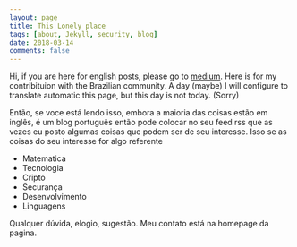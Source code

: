 ```yaml
---
layout: page
title: This Lonely place
tags: [about, Jekyll, security, blog]
date: 2018-03-14
comments: false
---
```

    
Hi, if you are here for english posts, please go to [medium](https://medium.com/@pmdragon).
Here is for my contribituion with the Brazilian community.
A day (maybe) I will configure to translate automatic this page, but this day is not today. (Sorry)

Então, se voce está lendo isso, embora a maioria das coisas estão em inglês, é um blog português então pode colocar no seu feed rss que as vezes eu posto algumas coisas que podem ser de seu interesse.
Isso se as coisas do seu interesse for algo referente
* Matematica
* Tecnologia
* Cripto
* Securança
* Desenvolvimento
* Linguagens

Qualquer dúvida, elogio, sugestão. Meu contato está na homepage da pagina. 

